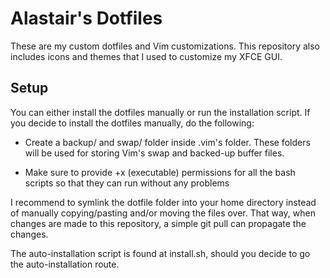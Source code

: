 # Alastair's Dotfiles

These are my custom dotfiles and Vim customizations. This repository also includes
icons and themes that I used to customize my XFCE GUI.


## Setup

You can either install the dotfiles manually or run the installation script. If you
decide to install the dotfiles manually, do the following:

* Create a backup/ and swap/ folder inside .vim's folder. These folders will be used
for storing Vim's swap and backed-up buffer files.

* Make sure to provide +x (executable) permissions for all the bash scripts so that
they can run without any problems

I recommend to symlink the dotfile folder into your home directory instead of manually
copying/pasting and/or moving the files over. That way, when changes are made to this
repository, a simple git pull can propagate the changes.

The auto-installation script is found at install.sh, should you decide to go the auto-installation
route.

